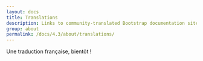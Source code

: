 ```yaml
---
layout: docs
title: Translations
description: Links to community-translated Bootstrap documentation sites.
group: about
permalink: /docs/4.3/about/translations/
---
```


Une traduction française, bientôt !
